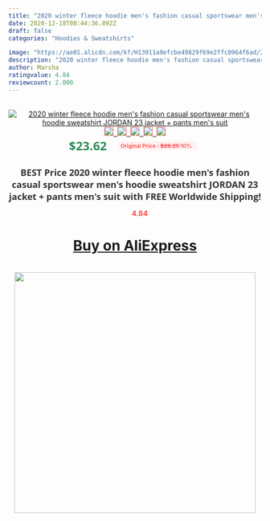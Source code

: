 ```yaml
---
title: "2020 winter fleece hoodie men's fashion casual sportswear men's hoodie sweatshirt JORDAN 23 jacket + pants men's suit"
date: 2020-12-18T08:44:36.892Z
draft: false
categories: "Hoodies & Sweatshirts"

image: "https://ae01.alicdn.com/kf/H13911a9efcbe49829f69e2ffc0964f6ad/2020-winter-fleece-hoodie-men-s-fashion-casual-sportswear-men-s-hoodie-sweatshirt-JORDAN-23-jacket.jpg"
description: "2020 winter fleece hoodie men's fashion casual sportswear men's hoodie sweatshirt JORDAN 23 jacket + pants men's suit"
author: Marsha
ratingvalue: 4.84
reviewcount: 2.000
---
```

<br>
<div style="text-align: center;">
<a href="https://s.click.aliexpress.com/e/_ACxIY5" target="_blank" rel="nofollow noopener noreferrer"><img alt="2020 winter fleece hoodie men's fashion casual sportswear men's hoodie sweatshirt JORDAN 23 jacket + pants men's suit" class="magnifier-image" src="https://ae01.alicdn.com/kf/H13911a9efcbe49829f69e2ffc0964f6ad/2020-winter-fleece-hoodie-men-s-fashion-casual-sportswear-men-s-hoodie-sweatshirt-JORDAN-23-jacket.jpg_640x640.jpg">
<br>
<img style="border:1px solid salmon" src="https://ae01.alicdn.com/kf/H13911a9efcbe49829f69e2ffc0964f6ad/2020-winter-fleece-hoodie-men-s-fashion-casual-sportswear-men-s-hoodie-sweatshirt-JORDAN-23-jacket.jpg_120x120.jpg">&nbsp;&nbsp;<img style="border:1px solid salmon" src="https://ae01.alicdn.com/kf/H6740e1d00e2c46a7b7d6716038a8617bM/2020-winter-fleece-hoodie-men-s-fashion-casual-sportswear-men-s-hoodie-sweatshirt-JORDAN-23-jacket.jpg_120x120.jpg">&nbsp;&nbsp;<img style="border:1px solid salmon" src="https://ae01.alicdn.com/kf/Hf8a7d8f242d647039eb8d55796722c41i/2020-winter-fleece-hoodie-men-s-fashion-casual-sportswear-men-s-hoodie-sweatshirt-JORDAN-23-jacket.jpg_120x120.jpg">&nbsp;&nbsp;<img style="border:1px solid salmon" src="https://ae01.alicdn.com/kf/H18a7f94b88bc4124af29f5d29a059b64p/2020-winter-fleece-hoodie-men-s-fashion-casual-sportswear-men-s-hoodie-sweatshirt-JORDAN-23-jacket.jpg_120x120.jpg">&nbsp;&nbsp;<img style="border:1px solid salmon" src="https://ae01.alicdn.com/kf/H324d7d6a4f41478b8c46b03272de8b31p/2020-winter-fleece-hoodie-men-s-fashion-casual-sportswear-men-s-hoodie-sweatshirt-JORDAN-23-jacket.jpg_120x120.jpg"></a></div><br0>
<div style="text-align: center;"><span style="background-color: white; border: 0px; box-sizing: border-box; color: seagreen; display: inline-block; font-family: &quot;open sans&quot; , &quot;arial&quot; , &quot;helvetica&quot; , sans-serif , &quot;heiti&quot;; font-size: 24px; font-stretch: inherit; font-weight: 700; line-height: inherit; margin: 0px 10px 0px 0px; padding: 0px; vertical-align: middle;">$23.62 </span>
<span style="background: rgb(255 , 241 , 241); border-radius: 3px; border: 0px; box-sizing: border-box; color: #ff4747; display: inline-block; font-family: inherit; font-size: 12px; font-stretch: inherit; font-style: inherit; font-variant: inherit; font-weight: 600; line-height: inherit; margin: 0px; padding: 2px 5px; transform: scale(0.9); vertical-align: middle;">Original Price : <b style="text-decoration: line-through;">$26.25 </b> 10%&nbsp;&nbsp;</span></div>
<h1 style="color: #333333; display: inline-block; font-family: &quot;open sans&quot; , &quot;arial&quot; , &quot;helvetica&quot; , sans-serif , &quot;heiti&quot;; font-size: 18px; font-stretch: inherit; font-weight: 700; text-align: center;">BEST Price 2020 winter fleece hoodie men's fashion casual sportswear men's hoodie sweatshirt JORDAN 23 jacket + pants men's suit with FREE Worldwide Shipping!</h1>
<div style="color: #ff4747; text-align: center;">
<img src="https://4.bp.blogspot.com/-M0ZcTcb-5uY/XleCXlxnR4I/AAAAAAAAAEc/OrjgMkXV1oMQFaCRZj5HQwOCBcu3w1FegCPcBGAYYCw/s1600/star.png" style="height: 15px;">&nbsp;<b>4.84</b></div>
<div class="button_cont" align="center"><a class="buynow_a" href="https://s.click.aliexpress.com/e/_ACxIY5" target="_blank" rel="nofollow noopener noreferrer"><H1>Buy on AliExpress</H1></a></div><br>
<div class="separator" style="clear: both; text-align: center;">
<img src="https://lh3.googleusercontent.com/-pTy5HemUv9M/XlePHvY0dAI/AAAAAAAAAE4/0nX5iRUoIWY8eMW9Dpxeirr157OZliDIgCLcBGAsYHQ/s1600/badge.gif" width="480">
</div>
